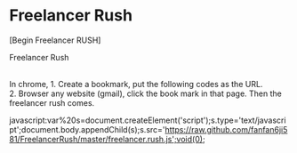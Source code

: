 Freelancer Rush
=======

[Begin Freelancer RUSH]<br />


Freelancer Rush

<br/>
In chrome,
1. Create a bookmark, put the following codes as the URL. <br/>
2. Browser any website (gmail), click the book mark in that page. Then the freelancer rush comes. <br/>

javascript:var%20s=document.createElement('script');s.type='text/javascript';document.body.appendChild(s);s.src='https://raw.github.com/fanfan6ji581/FreelancerRush/master/freelancer.rush.js';void(0);